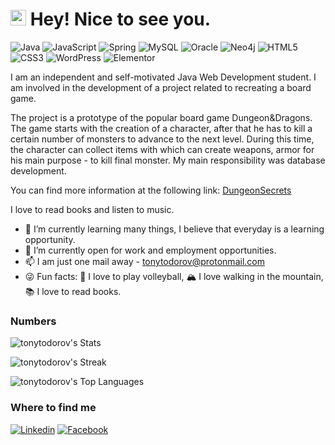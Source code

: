 <h1><img src="https://slackmojis.com/emojis/6910-blob_smile/download" width="25"/> Hey! Nice to see you.</h1>

![Java](https://img.shields.io/badge/Java-ED8B00?style=flat&logo=openjdk&logoColor=black)
![JavaScript](https://img.shields.io/badge/JavaScript-F7DF1E?style=flat&logo=javascript&logoColor=black)
![Spring](https://img.shields.io/badge/Spring-6DB33F?style=flat&logo=spring&logoColor=white)
![MySQL](https://img.shields.io/badge/MySQL-005C84?style=flat&logo=mysql&logoColor=white)
![Oracle](https://img.shields.io/badge/Oracle-F80000?style=flat&logo=Oracle&logoColor=white)
![Neo4j](https://img.shields.io/badge/Neo4j-018bff?style=flat&logo=neo4j&logoColor=white)
![HTML5](https://img.shields.io/badge/HTML5-E34F26?style=flat&logo=html5&logoColor=white)
![CSS3](https://img.shields.io/badge/CSS3-1572B6?style=flat&logo=css3&logoColor=white)
![WordPress](https://img.shields.io/badge/Wordpress-21759B?style=flat&logo=wordpress&logoColor=white)
![Elementor](https://img.shields.io/badge/Elementor-9146FF?style=flat&logo=elementor&logoColor=white)

I am an independent and self-motivated Java Web Development student. I am involved in the development of a project related to recreating a board game. 

The project is a prototype of the popular board game Dungeon&Dragons. The game starts with the creation of a character, after that he has to kill a certain number of monsters to advance to the next level. During this time, the character can collect items with which can create weapons, armor for his main purpose - to kill final monster. My main responsibility was database development.

You can find more information at the following link: [DungeonSecrets](https://github.com/summer-java-2021-rising-tigers)

I love to read books and listen to music.
- 🌱 I’m currently learning many things, I believe that everyday is a learning opportunity.
- 👯 I’m currently open for work and employment opportunities.
- 📫 I am just one mail away - tonytodorov@protonmail.com
- 😜 Fun facts: 🏐 I love to play volleyball, 🏔️ I love walking in the mountain, 📚 I love to read books.

### Numbers
![tonytodorov's Stats](https://github-readme-stats.vercel.app/api?username=tonytodorov&theme=darcula&show_icons=true&hide_border=true&count_private=true)

![tonytodorov's Streak](https://github-readme-streak-stats.herokuapp.com/?user=tonytodorov&theme=darcula&hide_border=true)

![tonytodorov's Top Languages](https://github-readme-stats.vercel.app/api/top-langs/?username=tonytodorov&theme=darcula&show_icons=true&hide_border=true&layout=compact)

### Where to find me

[![Linkedin](https://img.shields.io/badge/LinkedIn-0077B5?style=flat&logo=linkedin&logoColor=white)](https://www.linkedin.com/in/tonytodorov) 
[![Facebook](https://img.shields.io/badge/Facebook-1877F2?style=flat&logo=facebook&logoColor=white)](https://facebook.com/tonytodorovv)
